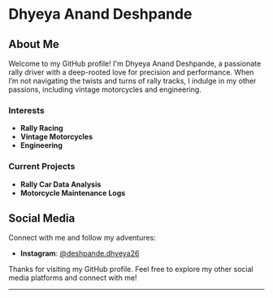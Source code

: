 # Dhyeya Anand Deshpande

## About Me

Welcome to my GitHub profile! I'm Dhyeya Anand Deshpande, a passionate rally driver with a deep-rooted love for precision and performance. When I’m not navigating the twists and turns of rally tracks, I indulge in my other passions, including vintage motorcycles and engineering.

### Interests

- **Rally Racing**
- **Vintage Motorcycles**
- **Engineering**

### Current Projects

- **Rally Car Data Analysis**
- **Motorcycle Maintenance Logs**

## Social Media

Connect with me and follow my adventures:

- **Instagram**: [@deshpande.dhyeya26](https://www.instagram.com/deshpande.dhyeya26/)


Thanks for visiting my GitHub profile. Feel free to explore my other social media platforms and connect with me!

---
